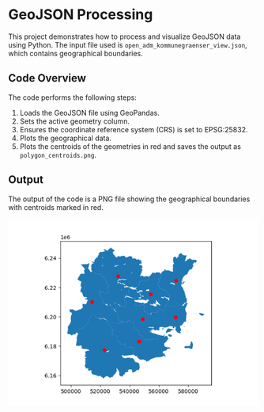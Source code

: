 # GeoJSON Processing

This project demonstrates how to process and visualize GeoJSON data using Python. The input file used is `open_adm_kommunegraenser_view.json`, which contains geographical boundaries.

## Code Overview

The code performs the following steps:
1. Loads the GeoJSON file using GeoPandas.
2. Sets the active geometry column.
3. Ensures the coordinate reference system (CRS) is set to EPSG:25832.
4. Plots the geographical data.
5. Plots the centroids of the geometries in red and saves the output as `polygon_centroids.png`.

## Output

The output of the code is a PNG file showing the geographical boundaries with centroids marked in red.

![Polygon Centroids](polygon_centroids.png)